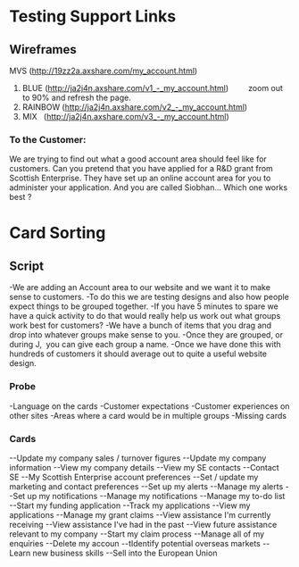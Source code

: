 # Testing Support Links


## Wireframes

MVS   (http://19zz2a.axshare.com/my_account.html)
1. BLUE   (http://ja2j4n.axshare.com/v1_-_my_account.html)         zoom out to 90% and refresh the page.
2. RAINBOW   (http://ja2j4n.axshare.com/v2_-_my_account.html)
3. MIX   (http://ja2j4n.axshare.com/v3_-_my_account.html)

### To the Customer: 
We are trying to find out what a good account area should feel like for customers.
Can you pretend that you have applied for a R&D grant from Scottish Enterprise. 
They have set up an online account area for you to administer your application.
And you are called Siobhan…
Which one works best ?

# Card Sorting
## Script

-We are adding an Account area to our website and we want it to make sense to customers. 
-To do this we are testing designs and also how people expect things to be grouped together.
-If you have 5 minutes to spare we have a quick activity to do that would really help us work out what groups work best for customers?
-We have a bunch of items that you drag and drop into whatever groups make sense to you.
-Once they are grouped, or during J,  you can give each group a name. 
-Once we have done this with hundreds of customers it should average out to quite a useful website design. 

### Probe
-Language on the cards
-Customer expectations
-Customer experiences on other sites
-Areas where a card would be in multiple groups
-Missing cards

### Cards
--Update my company sales / turnover figures
--Update my company information
--View my company details
--View my SE contacts
--Contact SE
--My Scottish Enterprise account preferences
--Set / update my marketing and contact preferences
--Set up my alerts
--Manage my alerts
--Set up my notifications
--Manage my notifications
--Manage my to-do list
--Start my funding application
--Track my applications
--View my applications
--Manage my grant claims
--View assistance I'm currently receiving
--View assistance I've had in the past
--View future assistance relevant to my company
--Start my claim process
--Manage all of my enquiries
--Delete my accoun
--tIdentify potential overseas markets
--Learn new business skills
--Sell into the European Union
